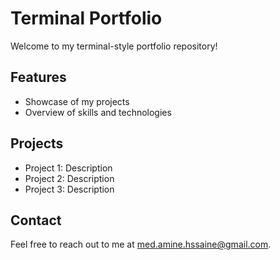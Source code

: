 # Terminal Portfolio

Welcome to my terminal-style portfolio repository!

## Features

- Showcase of my projects
- Overview of skills and technologies

## Projects

- Project 1: Description
- Project 2: Description
- Project 3: Description

## Contact

Feel free to reach out to me at [med.amine.hssaine@gmail.com](mailto:med.amine.hssaine@gmail.com).
